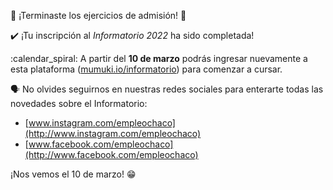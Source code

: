:tada: ¡Terminaste los ejercicios de admisión! :tada:

:heavy_check_mark: ¡Tu inscripción al _Informatorio 2022_ ha sido completada! 

:calendar_spiral: A partir del **10 de marzo** podrás ingresar nuevamente a esta plataforma ([mumuki.io/informatorio](https://mumuki.io/informatorio)) para comenzar a cursar.

:speaking_head: No olvides seguirnos en nuestras redes sociales para enterarte todas las novedades sobre el Informatorio:

* [www.instagram.com/empleochaco](http://www.instagram.com/empleochaco)
* [www.facebook.com/empleochaco](http://www.facebook.com/empleochaco)

¡Nos vemos el 10 de marzo! :grin:
